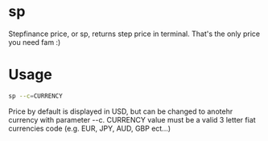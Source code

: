 # sp
Stepfinance price, or sp, returns step price in terminal. That's the only price you need fam :)

# Usage

```bash
sp --c=CURRENCY
```

Price by default is displayed in USD, but can be changed to anotehr currency with parameter --c.
CURRENCY value must be a valid 3 letter fiat currencies code (e.g. EUR, JPY, AUD, GBP ect...)